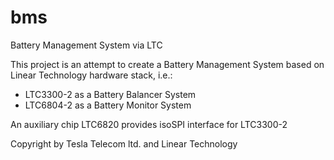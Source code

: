 # bms
Battery Management System via LTC

This project is an attempt to create a Battery Management System based on Linear Technology hardware stack, i.e.:
- LTC3300-2 as a Battery Balancer System
- LTC6804-2 as a Battery Monitor System

An auxiliary chip LTC6820 provides isoSPI interface for LTC3300-2

Copyright by Tesla Telecom ltd. and Linear Technology
